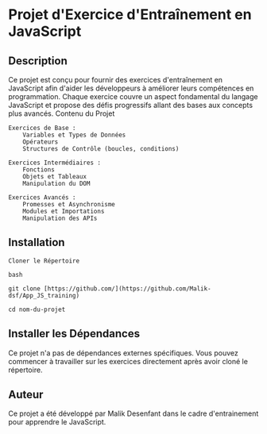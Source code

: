 # Projet d'Exercice d'Entraînement en JavaScript

## Description

Ce projet est conçu pour fournir des exercices d'entraînement en JavaScript afin d'aider les développeurs à améliorer leurs compétences en programmation. Chaque exercice couvre un aspect fondamental du langage JavaScript et propose des défis progressifs allant des bases aux concepts plus avancés.
Contenu du Projet

    Exercices de Base :
        Variables et Types de Données
        Opérateurs
        Structures de Contrôle (boucles, conditions)

    Exercices Intermédiaires :
        Fonctions
        Objets et Tableaux
        Manipulation du DOM

    Exercices Avancés :
        Promesses et Asynchronisme
        Modules et Importations
        Manipulation des APIs

## Installation

    Cloner le Répertoire

    bash
    
    git clone [https://github.com/](https://github.com/Malik-dsf/App_JS_training)
    
    cd nom-du-projet

## Installer les Dépendances
Ce projet n'a pas de dépendances externes spécifiques. Vous pouvez commencer à travailler sur les exercices directement après avoir cloné le répertoire.

## Auteur

Ce projet a été développé par Malik Desenfant dans le cadre d'entrainement pour apprendre le JavaScript.
